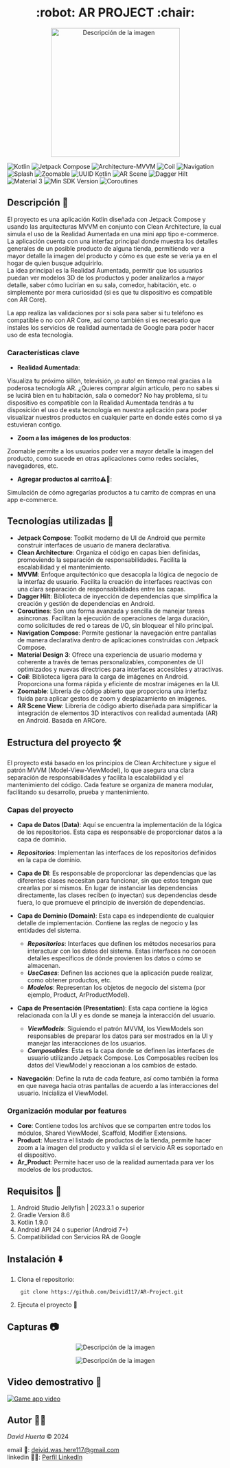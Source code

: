 <h1 align="center"> :robot: AR PROJECT :chair: </h1>

<p align="center">
  <img src="https://github.com/user-attachments/assets/bd21c7d0-f24a-4096-906a-528345f42108" alt="Descripción de la imagen" width="300">
</p>

![Kotlin](https://img.shields.io/badge/Kotlin-1.8.10-blueviolet?logo=kotlin&logoColor=white)
![Jetpack Compose](https://img.shields.io/badge/Jetpack_Compose_Boom-2023.08.00-brightgreen?logo=jetpackcompose&logoColor=white)
![Architecture-MVVM](https://img.shields.io/badge/Architecture-MVVM-blue)
![Coil](https://img.shields.io/badge/Coil-2.4.0-tomato?logo=coil&logoColor=white)
![Navigation](https://img.shields.io/badge/Navigation_Compose-2.8.1-cyan?logo=android&logoColor=white)
![Splash](https://img.shields.io/badge/Splash_Screen-1.0.1-lightgreen.svg?logo=lottie&logoColor=white)
![Zoomable](https://img.shields.io/badge/Zoomable-1.6.2-yellow)
![UUID Kotlin](https://img.shields.io/badge/Kotlinx_UUID-0.0.23-orange?logo=android&logoColor=white)
![AR Scene](https://img.shields.io/badge/AR_Scene_View-2.2.1-red?logo=google&logoColor=white)
![Dagger Hilt](https://img.shields.io/badge/Dagger_Hilt-2.51.1-yellowgreen?logo=android&logoColor=white)
![Material 3](https://img.shields.io/badge/Material%203-blue?logo=android&logoColor=white)
![Min SDK Version](https://img.shields.io/badge/Min%20SDK%20Version-24-lightblue)
![Coroutines](https://img.shields.io/badge/Coroutines-1.7.0-purple?logo=kotlin&logoColor=white)

## Descripción :open_book:

El proyecto es una aplicación Kotlin diseñada con Jetpack Compose y usando las arquitecturas MVVM en conjunto con Clean Architecture, la cual simula el uso de la Realidad Aumentada en una mini app tipo e-commerce. La aplicación cuenta con una interfaz principal donde muestra los detalles generales de un posible producto de alguna tienda, permitiendo ver a mayor detalle la imagen del producto y cómo es que este se vería ya en el hogar de quien busque adquirirlo.<br>
La idea principal es la Realidad Aumentada, permitir que los usuarios puedan ver modelos 3D de los productos y poder analizarlos a mayor detalle, saber cómo lucirían en su sala, comedor, habitación, etc. o simplemente por mera curiosidad (si es que tu dispositivo es compatible con AR Core).

La app realiza las validaciones por sí sola para saber si tu teléfono es compatible o no con AR Core, así como también si es necesario que instales los servicios de realidad aumentada de Google para poder hacer uso de esta tecnología.


### Características clave

* **Realidad Aumentada**:<br>

Visualiza tu próximo sillón, televisión, ¡o auto! en tiempo real gracias a la poderosa tecnología AR. ¿Quieres comprar algún artículo, pero no sabes si se lucirá bien en tu habitación, sala o comedor? No hay problema, si tu dispositivo es compatible con la Realidad Aumentada tendrás a tu disposición el uso de esta tecnología en nuestra aplicación para poder visualizar nuestros productos en cualquier parte en donde estés como si ya estuvieran contigo.

* **Zoom a las imágenes de los productos**:<br>

Zoomable permite a los usuarios poder ver a mayor detalle la imagen del producto, como sucede en otras aplicaciones como redes sociales, navegadores, etc.

* **Agregar productos al carrito**:warning::hammer::<br>

Simulación de cómo agregarías productos a tu carrito de compras en una app e-commerce.

## Tecnologías utilizadas :iphone:
* **Jetpack Compose**: Toolkit moderno de UI de Android que permite construir interfaces de usuario de manera declarativa.
* **Clean Architecture**: Organiza el código en capas bien definidas, promoviendo la separación de responsabilidades. Facilita la escalabilidad y el mantenimiento.
* **MVVM**: Enfoque arquitectónico que desacopla la lógica de negocio de la interfaz de usuario. Facilita la creación de interfaces reactivas con una clara separación de responsabilidades entre las capas.
* **Dagger Hilt**: Biblioteca de inyección de dependencias que simplifica la creación y gestión de dependencias en Android.
* **Coroutines**: Son una forma avanzada y sencilla de manejar tareas asíncronas. Facilitan la ejecución de operaciones de larga duración, como solicitudes de red o tareas de I/O, sin bloquear el hilo principal.
* **Navigation Compose**: Permite gestionar la navegación entre pantallas de manera declarativa dentro de aplicaciones construidas con Jetpack Compose.
* **Material Design 3**: Ofrece una experiencia de usuario moderna y coherente a través de temas personalizables, componentes de UI optimizados y nuevas directrices para interfaces accesibles y atractivas.
* **Coil**: Biblioteca ligera para la carga de imágenes en Android. Proporciona una forma rápida y eficiente de mostrar imágenes en la UI.
* **Zoomable**: Librería de código abierto que proporciona una interfaz fluida para aplicar gestos de zoom y desplazamiento en imágenes.
* **AR Scene View**: Librería de código abierto diseñada para simplificar la integración de elementos 3D interactivos con realidad aumentada (AR) en Android. Basada en ARCore.

## Estructura del proyecto :hammer_and_wrench:

El proyecto está basado en los principios de Clean Architecture y sigue el patrón MVVM (Model-View-ViewModel), lo que asegura una clara separación de responsabilidades y facilita la escalabilidad y el mantenimiento del código. Cada feature se organiza de manera modular, facilitando su desarrollo, prueba y mantenimiento.

### Capas del proyecto

* **Capa de Datos (Data)**: Aquí se encuentra la implementación de la lógica de los repositorios. Esta capa es responsable de proporcionar datos a la capa de dominio.
 
 * ***Repositorios***: Implementan las interfaces de los repositorios definidos en la capa de dominio.

* **Capa de DI**: Es responsable de proporcionar las dependencias que las diferentes clases necesitan para funcionar, sin que estos tengan que crearlas por sí mismos. En lugar de instanciar las dependencias directamente, las clases reciben (o inyectan) sus dependencias desde fuera, lo que promueve el principio de inversión de dependencias.

* **Capa de Dominio (Domain)**: Esta capa es independiente de cualquier detalle de implementación. Contiene las reglas de negocio y las entidades del sistema.

  * ***Repositorios***: Interfaces que definen los métodos necesarios para interactuar con los datos del sistema. Estas interfaces no conocen detalles específicos de dónde provienen los datos o cómo se almacenan.
  * ***UseCases***: Definen las acciones que la aplicación puede realizar, como obtener productos, etc.
  * ***Modelos***: Representan los objetos de negocio del sistema (por ejemplo, Product, ArProductModel).

* **Capa de Presentación (Presentation)**: Esta capa contiene la lógica relacionada con la UI y es donde se maneja la interacción del usuario.

  * ***ViewModels***: Siguiendo el patrón MVVM, los ViewModels son responsables de preparar los datos para ser mostrados en la UI y manejar las interacciones de los usuarios.
  * ***Composables***: Esta es la capa donde se definen las interfaces de usuario utilizando Jetpack Compose. Los Composables reciben los datos del ViewModel y reaccionan a los cambios de estado.

* **Navegación**: Define la ruta de cada feature, así como también la forma en que navega hacia otras pantallas de acuerdo a las interacciones del usuario. Inicializa el ViewModel.

### Organización modular por features

* **Core**: Contiene todos los archivos que se comparten entre todos los módulos, Shared ViewModel, Scaffold, Modifier Extensions.
* **Product**: Muestra el listado de productos de la tienda, permite hacer zoom a la imagen del producto y valida si el servicio AR es soportado en el dispositivo.
* **Ar_Product**: Permite hacer uso de la realidad aumentada para ver los modelos de los productos.

## Requisitos :bookmark_tabs:

1. Android Studio Jellyfish | 2023.3.1 o superior
2. Gradle Version 8.6
3. Kotlin 1.9.0
4. Android API 24 o superior (Android 7+)
5. Compatibilidad con Servicios RA de Google

## Instalación :arrow_down:

1. Clona el repositorio:
   ```
    git clone https://github.com/Deivid117/AR-Project.git
2. Ejecuta el proyecto :rocket:

## Capturas :camera:

<p align="center">
  <img src="https://github.com/user-attachments/assets/9d6908f6-0165-4757-8a3b-8ac8e7be33ed" alt="Descripción de la imagen">
</p>

<p align="center">
  <img src="https://github.com/user-attachments/assets/297252cd-6f01-4c0f-9f47-947afd8c8179" alt="Descripción de la imagen">
</p>

## Video demostrativo :movie_camera:

<a href="https://drive.google.com/file/d/14GXW36HICYBTla9Kmwjvvks-cLNwxynL/view?usp=sharing">
  <img src="https://github.com/user-attachments/assets/fb5587b3-90be-4232-9956-959d7ce62b9a" alt="Game app video"/>
</a>

## Autor :man_technologist:

*David Huerta* :copyright:	2024

email :email:: deivid.was.here117@gmail.com<br>
linkedin :man_office_worker:: [Perfil LinkedIn](https://www.linkedin.com/in/david-de-jes%C3%BAs-ju%C3%A1rez-huerta-159695241/)


